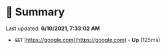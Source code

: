# 📖 Summary
Last updated: **6/10/2021, 7:33:02 AM**

- `GET` [https://google.com](https://google.com) - **Up** (125ms)
